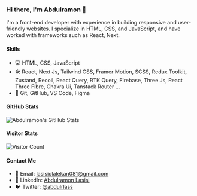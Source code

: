 <!-- Introduction -->

### Hi there, I'm Abdulramon 👋

I'm a front-end developer with experience in building responsive and user-friendly websites. I specialize in HTML, CSS, and JavaScript, and have worked with frameworks such as React, Next.

<!-- Skills -->

#### Skills

- 💻 HTML, CSS, JavaScript
- 🛠️ React, Next Js, Tailwind CSS, Framer Motion, SCSS, Redux Toolkit, Zustand, Recoil, React Query, RTK Query, Firebase, Three Js, React Three Fibre, Chakra Ui, Tanstack Router ...
- 🚀 Git, GitHub, VS Code, Figma

<!-- Stats -->

#### GitHub Stats

![Abdulramon's GitHub Stats](https://github-readme-stats.vercel.app/api?username=CursedAFK&count_private=true&show_icons=true&theme=radical)

<!-- Visitor Stats -->

#### Visitor Stats

![Visitor Count](https://profile-counter.glitch.me/{CursedAFK}/count.svg)

<!-- Contact -->

#### Contact Me

- 📧 Email: lasisiolalekan081@gmail.com
- 💼 LinkedIn: [Abdulramon Lasisi](https://www.linkedin.com/in/abdulramon-lasisi-9b853b1b9/)
- 🐦 Twitter: [@abdulrlass](https://twitter.com/Rinn68)
